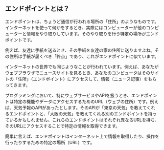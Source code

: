 ## エンドポイントとは？
エンドポイントは、ちょうど通信が行われる場所の「住所」のようなものです。インターネットを使って何かをするとき、実際にはコンピューターが他のコンピューターと情報をやり取りしています。そのやり取りを行う特定の場所がエンドポイントです。

例えば、友達に手紙を送るとき、その手紙を友達の家の住所に送りますよね。その住所は手紙が届くべき「終点」であり、これがエンドポイントに似ています。

インターネットの世界でも同じようなことが行われています。例えば、あなたがウェブブラウザでニュースサイトを見るとき、あなたのコンピュータはそのサイトの「住所」（エンドポイント）にアクセスして、情報（ニュース記事）をもらってきます。

プログラミングにおいて、特にウェブサービスやAPIを扱うとき、エンドポイントは特定の機能やデータにアクセスするためのURL（ウェブの住所）です。例えば、天気予報のAPIがあったとします。そのAPIが「東京の天気」を教えてくれるエンドポイントと、「大阪の天気」を教えてくれる別のエンドポイントを持っているかもしれません。これらのエンドポイントはそれぞれ異なるURLを持ち、そのURLにアクセスすることで特定の情報を取得できます。

簡単に言えば、エンドポイントはインターネット上で情報を取得したり、操作を行ったりするための特定の場所（URL）です。
